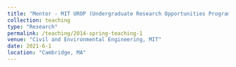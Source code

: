 ```yaml
---
title: "Mentor - MIT UROP (Undergraduate Research Opportunities Program)"
collection: teaching
type: "Research"
permalink: /teaching/2014-spring-teaching-1
venue: "Civil and Environmental Engineering, MIT"
date: 2021-6-1
location: "Cambridge, MA"
---
```

